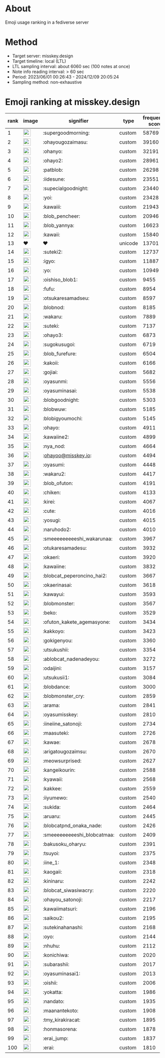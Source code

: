 # About
Emoji usage ranking in a fediverse server

# Method
- Target server: misskey.design
- Target timeline: local (LTL)
- LTL sampling interval: about 6060 sec (100 notes at once)
- Note info reading interval: > 60 sec
- Period: 2023/06/01 00:26:43 - 2024/12/09 20:05:24 
- Sampling method: non-exhaustive

# Emoji ranking at misskey.design

|rank|image|signifier|type|frequency score|
|----|----|----|----|----|
|1|<img height="24" src="https://misskey.design/emoji/supergoodmorning.webp">|:supergoodmorning:|custom|58769|
|2|<img height="24" src="https://misskey.design/emoji/ohayougozaimasu.webp">|:ohayougozaimasu:|custom|39160|
|3|<img height="24" src="https://misskey.design/emoji/ohanyo.webp">|:ohanyo:|custom|32191|
|4|<img height="24" src="https://misskey.design/emoji/ohayo2.webp">|:ohayo2:|custom|28961|
|5|<img height="24" src="https://misskey.design/emoji/patblob.webp">|:patblob:|custom|26298|
|6|<img height="24" src="https://misskey.design/emoji/iidesune.webp">|:iidesune:|custom|23551|
|7|<img height="24" src="https://misskey.design/emoji/supecialgoodnight.webp">|:supecialgoodnight:|custom|23440|
|8|<img height="24" src="https://misskey.design/emoji/yoi.webp">|:yoi:|custom|23428|
|9|<img height="24" src="https://misskey.design/emoji/kawaiii.webp">|:kawaiii:|custom|21943|
|10|<img height="24" src="https://misskey.design/emoji/blob_pencheer.webp">|:blob_pencheer:|custom|20946|
|11|<img height="24" src="https://misskey.design/emoji/blob_yannya.webp">|:blob_yannya:|custom|16623|
|12|<img height="24" src="https://misskey.design/emoji/kawaii.webp">|:kawaii:|custom|15840|
|13|❤|❤|unicode|13701|
|14|<img height="24" src="https://misskey.design/emoji/suteki2.webp">|:suteki2:|custom|12737|
|15|<img height="24" src="https://misskey.design/emoji/igyo.webp">|:igyo:|custom|11887|
|16|<img height="24" src="https://misskey.design/emoji/yo.webp">|:yo:|custom|10949|
|17|<img height="24" src="https://misskey.design/emoji/oishiso_blob1.webp">|:oishiso_blob1:|custom|9455|
|18|<img height="24" src="https://misskey.design/emoji/fufu.webp">|:fufu:|custom|8954|
|19|<img height="24" src="https://misskey.design/emoji/otsukaresamadseu.webp">|:otsukaresamadseu:|custom|8597|
|20|<img height="24" src="https://misskey.design/emoji/blobnod.webp">|:blobnod:|custom|8185|
|21|<img height="24" src="https://misskey.design/emoji/wakaru.webp">|:wakaru:|custom|7889|
|22|<img height="24" src="https://misskey.design/emoji/suteki.webp">|:suteki:|custom|7137|
|23|<img height="24" src="https://misskey.design/emoji/ohayo3.webp">|:ohayo3:|custom|6873|
|24|<img height="24" src="https://misskey.design/emoji/sugokusugoi.webp">|:sugokusugoi:|custom|6719|
|25|<img height="24" src="https://misskey.design/emoji/blob_furefure.webp">|:blob_furefure:|custom|6504|
|26|<img height="24" src="https://misskey.design/emoji/kakoii.webp">|:kakoii:|custom|6166|
|27|<img height="24" src="https://misskey.design/emoji/gojiai.webp">|:gojiai:|custom|5682|
|28|<img height="24" src="https://misskey.design/emoji/oyasunmi.webp">|:oyasunmi:|custom|5556|
|29|<img height="24" src="https://misskey.design/emoji/oyasuminasai.webp">|:oyasuminasai:|custom|5538|
|30|<img height="24" src="https://misskey.design/emoji/blobgoodnight.webp">|:blobgoodnight:|custom|5303|
|31|<img height="24" src="https://misskey.design/emoji/blobwuw.webp">|:blobwuw:|custom|5185|
|32|<img height="24" src="https://misskey.design/emoji/blobigyoumochi.webp">|:blobigyoumochi:|custom|5145|
|33|<img height="24" src="https://misskey.design/emoji/ohayo.webp">|:ohayo:|custom|4911|
|34|<img height="24" src="https://misskey.design/emoji/kawaiine2.webp">|:kawaiine2:|custom|4899|
|35|<img height="24" src="https://misskey.design/emoji/nya_nod.webp">|:nya_nod:|custom|4664|
|36|<img height="24" src="https://misskey.design/emoji/ohayoo.webp">|:ohayoo@misskey.io:|custom|4494|
|37|<img height="24" src="https://misskey.design/emoji/oyasumi.webp">|:oyasumi:|custom|4448|
|38|<img height="24" src="https://misskey.design/emoji/wakaru2.webp">|:wakaru2:|custom|4417|
|39|<img height="24" src="https://misskey.design/emoji/blob_ofuton.webp">|:blob_ofuton:|custom|4191|
|40|<img height="24" src="https://misskey.design/emoji/chiken.webp">|:chiken:|custom|4133|
|41|<img height="24" src="https://misskey.design/emoji/kirei.webp">|:kirei:|custom|4067|
|42|<img height="24" src="https://misskey.design/emoji/cute.webp">|:cute:|custom|4016|
|43|<img height="24" src="https://misskey.design/emoji/yosugi.webp">|:yosugi:|custom|4015|
|44|<img height="24" src="https://misskey.design/emoji/naruhodo2.webp">|:naruhodo2:|custom|4010|
|45|<img height="24" src="https://misskey.design/emoji/smeeeeeeeeeshi_wakarunaa.webp">|:smeeeeeeeeeshi_wakarunaa:|custom|3967|
|46|<img height="24" src="https://misskey.design/emoji/otukaresamadesu.webp">|:otukaresamadesu:|custom|3932|
|47|<img height="24" src="https://misskey.design/emoji/okaeri.webp">|:okaeri:|custom|3920|
|48|<img height="24" src="https://misskey.design/emoji/kawaiine.webp">|:kawaiine:|custom|3832|
|49|<img height="24" src="https://misskey.design/emoji/blobcat_peperoncino_hai2.webp">|:blobcat_peperoncino_hai2:|custom|3667|
|50|<img height="24" src="https://misskey.design/emoji/okaerinasai.webp">|:okaerinasai:|custom|3618|
|51|<img height="24" src="https://misskey.design/emoji/kawayui.webp">|:kawayui:|custom|3593|
|52|<img height="24" src="https://misskey.design/emoji/blobmonster.webp">|:blobmonster:|custom|3567|
|53|<img height="24" src="https://misskey.design/emoji/beko.webp">|:beko:|custom|3529|
|54|<img height="24" src="https://misskey.design/emoji/ofuton_kakete_agemasyone.webp">|:ofuton_kakete_agemasyone:|custom|3434|
|55|<img height="24" src="https://misskey.design/emoji/kakkoyo.webp">|:kakkoyo:|custom|3423|
|56|<img height="24" src="https://misskey.design/emoji/gokigenyou.webp">|:gokigenyou:|custom|3360|
|57|<img height="24" src="https://misskey.design/emoji/utsukushii.webp">|:utsukushii:|custom|3354|
|58|<img height="24" src="https://misskey.design/emoji/ablobcat_nadenadeyou.webp">|:ablobcat_nadenadeyou:|custom|3272|
|59|<img height="24" src="https://misskey.design/emoji/odaijini.webp">|:odaijini:|custom|3157|
|60|<img height="24" src="https://misskey.design/emoji/utsukusii1.webp">|:utsukusii1:|custom|3084|
|61|<img height="24" src="https://misskey.design/emoji/blobdance.webp">|:blobdance:|custom|3000|
|62|<img height="24" src="https://misskey.design/emoji/blobmonster_cry.webp">|:blobmonster_cry:|custom|2859|
|63|<img height="24" src="https://misskey.design/emoji/arama.webp">|:arama:|custom|2841|
|64|<img height="24" src="https://misskey.design/emoji/oyasumisskey.webp">|:oyasumisskey:|custom|2810|
|65|<img height="24" src="https://misskey.design/emoji/iineiine_satonoji.webp">|:iineiine_satonoji:|custom|2734|
|66|<img height="24" src="https://misskey.design/emoji/maasuteki.webp">|:maasuteki:|custom|2726|
|67|<img height="24" src="https://misskey.design/emoji/kawae.webp">|:kawae:|custom|2678|
|68|<img height="24" src="https://misskey.design/emoji/arigatougozaimsu.webp">|:arigatougozaimsu:|custom|2670|
|69|<img height="24" src="https://misskey.design/emoji/meowsurprised.webp">|:meowsurprised:|custom|2627|
|70|<img height="24" src="https://misskey.design/emoji/kangeikourin.webp">|:kangeikourin:|custom|2588|
|71|<img height="24" src="https://misskey.design/emoji/kyawaii.webp">|:kyawaii:|custom|2568|
|72|<img height="24" src="https://misskey.design/emoji/kakkee.webp">|:kakkee:|custom|2559|
|73|<img height="24" src="https://misskey.design/emoji/iiyumewo.webp">|:iiyumewo:|custom|2540|
|74|<img height="24" src="https://misskey.design/emoji/sukida.webp">|:sukida:|custom|2464|
|75|<img height="24" src="https://misskey.design/emoji/aruaru.webp">|:aruaru:|custom|2445|
|76|<img height="24" src="https://misskey.design/emoji/blobcatpnd_onaka_nade.webp">|:blobcatpnd_onaka_nade:|custom|2426|
|77|<img height="24" src="https://misskey.design/emoji/smeeeeeeeeeshi_blobcatmaa.webp">|:smeeeeeeeeeshi_blobcatmaa:|custom|2409|
|78|<img height="24" src="https://misskey.design/emoji/bakusoku_oharyu.webp">|:bakusoku_oharyu:|custom|2391|
|79|<img height="24" src="https://misskey.design/emoji/tsuyoi.webp">|:tsuyoi:|custom|2375|
|80|<img height="24" src="https://misskey.design/emoji/iine_1.webp">|:iine_1:|custom|2348|
|81|<img height="24" src="https://misskey.design/emoji/kaogaii.webp">|:kaogaii:|custom|2318|
|82|<img height="24" src="https://misskey.design/emoji/kininaru.webp">|:kininaru:|custom|2242|
|83|<img height="24" src="https://misskey.design/emoji/blobcat_siwasiwacry.webp">|:blobcat_siwasiwacry:|custom|2220|
|84|<img height="24" src="https://misskey.design/emoji/ohayou_satonoji.webp">|:ohayou_satonoji:|custom|2217|
|85|<img height="24" src="https://misskey.design/emoji/kawaiimatsuri.webp">|:kawaiimatsuri:|custom|2196|
|86|<img height="24" src="https://misskey.design/emoji/saikou2.webp">|:saikou2:|custom|2195|
|87|<img height="24" src="https://misskey.design/emoji/sutekinahanashi.webp">|:sutekinahanashi:|custom|2168|
|88|<img height="24" src="https://misskey.design/emoji/oyo.webp">|:oyo:|custom|2144|
|89|<img height="24" src="https://misskey.design/emoji/nhuhu.webp">|:nhuhu:|custom|2112|
|90|<img height="24" src="https://misskey.design/emoji/konichiwa.webp">|:konichiwa:|custom|2020|
|91|<img height="24" src="https://misskey.design/emoji/subarashii.webp">|:subarashii:|custom|2017|
|92|<img height="24" src="https://misskey.design/emoji/oyasuminasai1.webp">|:oyasuminasai1:|custom|2013|
|93|<img height="24" src="https://misskey.design/emoji/oishii.webp">|:oishii:|custom|2006|
|94|<img height="24" src="https://misskey.design/emoji/yokatta.webp">|:yokatta:|custom|1986|
|95|<img height="24" src="https://misskey.design/emoji/nandato.webp">|:nandato:|custom|1935|
|96|<img height="24" src="https://misskey.design/emoji/maanantekoto.webp">|:maanantekoto:|custom|1908|
|97|<img height="24" src="https://misskey.design/emoji/tmy_kirakiracat.webp">|:tmy_kirakiracat:|custom|1895|
|98|<img height="24" src="https://misskey.design/emoji/honmasorena.webp">|:honmasorena:|custom|1878|
|99|<img height="24" src="https://misskey.design/emoji/erai_jump.webp">|:erai_jump:|custom|1837|
|100|<img height="24" src="https://misskey.design/emoji/erai.webp">|:erai:|custom|1810|
